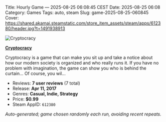 Title: Hourly Game — 2025-08-25 06:08:45 CEST
Date: 2025-08-25 06:08
Category: Games
Tags: auto, steam
Slug: game-2025-08-25-060845
Cover: https://shared.akamai.steamstatic.com/store_item_assets/steam/apps/612380/header.jpg?t=1491938913

![Cryptocracy](https://shared.akamai.steamstatic.com/store_item_assets/steam/apps/612380/header.jpg?t=1491938913)

**[Cryptocracy](https://store.steampowered.com/app/612380/)**

Cryptocracy is a game that can make you sit up and take a notice about how our modern society is organized and who really runs it. If you have no problem with imagination, the game can show you who is behind the curtain… Of course, you wil…

- Reviews: **7 user reviews** (7 total)
- Release: **Apr 11, 2017**
- Genres: **Casual, Indie, Strategy**
- Price: **$0.99**
- Steam AppID: `612380`

*Auto-generated; game chosen randomly each run, avoiding recent repeats.*
